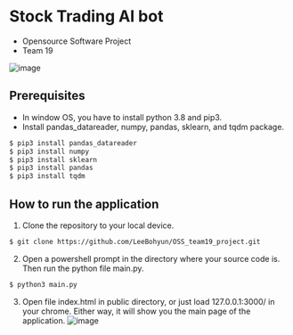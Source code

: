 # Stock Trading AI bot 
- Opensource Software Project
- Team 19


![image](https://user-images.githubusercontent.com/55489991/143690155-ead4367b-614f-4ab1-8411-d18785df38f7.png)

## Prerequisites
- In window OS, you have to install python 3.8 and pip3. 
- Install pandas_datareader, numpy, pandas, sklearn, and  tqdm package.
```bash
$ pip3 install pandas_datareader
$ pip3 install numpy
$ pip3 install sklearn
$ pip3 install pandas
$ pip3 install tqdm
```

## How to run the application
1. Clone the repository to your local device.
```bash
$ git clone https://github.com/LeeBohyun/OSS_team19_project.git
```
2. Open a powershell prompt in the directory where your source code is. Then run the python file main.py. 
```bash
$ python3 main.py
```
3. Open file index.html in public directory, or just load 127.0.0.1:3000/ in your chrome. Either way, it will show you the main page of the application.
![image](https://user-images.githubusercontent.com/55489991/143690402-d60f2d5e-3f64-4136-a18a-c900c5798eec.png)
